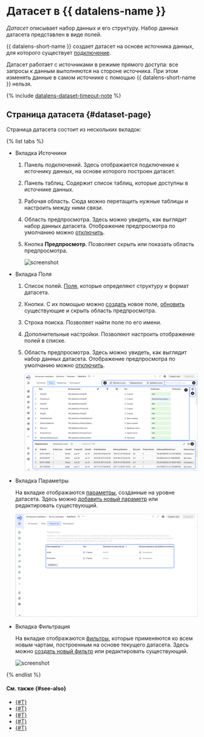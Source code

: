 # Датасет в {{ datalens-name }}

_Датасет_ описывает набор данных и его структуру. Набор данных датасета представлен в виде полей.

{{ datalens-short-name }} создает датасет на основе источника данных, для которого существует [подключение](../concepts/connection.md).


Датасет работает с источниками в режиме прямого доступа: все запросы к данным выполняются на стороне источника. При этом изменять данные в самом источнике с помощью {{ datalens-short-name }} нельзя.



{% include [datalens-dataset-timeout-note](../../_includes/datalens/datalens-dataset-timeout-note.md) %}

## Страница датасета {#dataset-page}

Страница датасета состоит из нескольких вкладок:

{% list tabs %}

- Вкладка Источники

  1. Панель подключений. Здесь отображается подключение к источнику данных, на основе которого построен датасет.
  1. Панель таблиц. Содержит список таблиц, которые доступны в источнике данных.
  1. Рабочая область. Сюда можно перетащить нужные таблицы и настроить между ними связи.
  1. Область предпросмотра. Здесь можно увидеть, как выглядит набор данных датасета. Отображение предпросмотра по умолчанию можно [отключить](./settings.md#preview-default).
  1. Кнопка **Предпросмотр**. Позволяет скрыть или показать область предпросмотра.

     ![screenshot](../../_assets/datalens/dataset/dataset-sources.png)

- Вкладка Поля

  1. Список полей. [Поля](./data-model.md#field), которые определяют структуру и формат датасета.
  1. Кнопки. С их помощью можно [создать](./create-dataset.md#create-fields) новое поле, [обновить](./create-dataset.md#update-fields) существующие и скрыть область предпросмотра.
  1. Строка поиска. Позволяет найти поле по его имени.
  1. Дополнительные настройки. Позволяют настроить отображение полей в списке.
  1. Область предпросмотра. Здесь можно увидеть, как выглядит набор данных датасета. Отображение предпросмотра по умолчанию можно [отключить](./settings.md#preview-default).

     ![screenshot](../../_assets/datalens/dataset/dataset-fields.png)

- Вкладка Параметры

  На вкладке отображаются [параметры](../concepts/parameters.md), созданные на уровне датасета. Здесь можно [добавить новый параметр](../dataset/create-dataset.md#add-parameters) или редактировать существующий.

  ![screenshot](../../_assets/datalens/dataset/dataset-parameters.png)

- Вкладка Фильтрация

  На вкладке отображаются [фильтры](./settings.md#default-filters), которые применяются ко всем новым чартам, построенным на основе текущего датасета. Здесь можно [создать новый фильтр](../dataset/create-dataset.md#add-filters) или редактировать существующий.

  ![screenshot](../../_assets/datalens/dataset/dataset-filters.png)

{% endlist %}

#### См. также {#see-also}

* [{#T}](./create-dataset.md)
* [{#T}](./data-model.md)
* [{#T}](./data-types.md)
* [{#T}](./settings.md)
* [{#T}](../tutorials/data-from-ch-dataset-parametrization.md)
